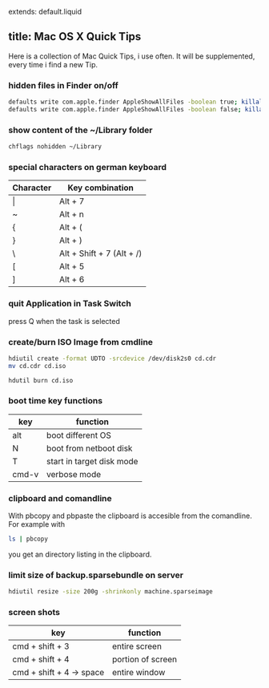 extends: default.liquid

title: Mac OS X Quick Tips
---

Here is a collection of Mac Quick Tips, i use often. It will be supplemented, every
time i find a new Tip.

### hidden files in Finder on/off

```bash
defaults write com.apple.finder AppleShowAllFiles -boolean true; killall Finder
defaults write com.apple.finder AppleShowAllFiles -boolean false; killall Finder
```

### show content of the ~/Library folder

```bash
chflags nohidden ~/Library
```

### special characters on german keyboard

<table>
	<thead>
		<tr><th>Character</th><th>Key combination</th></tr>
	</thead>
	<tbody>
		<tr><td>&#x007c;</td><td>Alt + 7</td></tr>
		<tr><td>~</td><td>Alt + n</td></tr>
		<tr><td>{</td><td>Alt + (</td></tr>
		<tr><td>}</td><td>Alt + )</td></tr>
		<tr><td>&#x005c;</td><td>Alt + Shift + 7 (Alt + /)</td></tr>
		<tr><td>[</td><td>Alt + 5</td></tr>
		<tr><td>]</td><td>Alt + 6</td></tr>
	</tbody>
</table>

### quit Application in Task Switch
press Q when the task is selected

### create/burn ISO Image from cmdline

```bash
hdiutil create -format UDTO -srcdevice /dev/disk2s0 cd.cdr
mv cd.cdr cd.iso

hdutil burn cd.iso
```

### boot time key functions

<table>
	<thead>
		<tr><th>key</th><th>function</th></tr>
	</thead>
	<tbody>
		<tr><td>alt</td><td>boot different OS</td></tr>
		<tr><td>N</td><td>boot from netboot disk</td></tr>
		<tr><td>T</td><td>start in target disk mode</td></tr>
		<tr><td>cmd-v</td><td>verbose mode</td></tr>
	</tbody>
</table>

### clipboard and comandline

With pbcopy and pbpaste the clipboard is accesible from the comandline. For example with

```bash
ls | pbcopy
```

you get an directory listing in the clipboard.

### limit size of backup.sparsebundle on server

```bash
hdiutil resize -size 200g -shrinkonly machine.sparseimage
```

### screen shots

<table>
	<thead>
		<tr><th>key</th><th>function</th></tr>
	</thead>
	<tbody>
		<tr><td>cmd + shift + 3</td><td>entire screen</td></tr>
		<tr><td>cmd + shift + 4</td><td>portion of screen</td></tr>
		<tr><td>cmd + shift + 4 &#8594; space</td><td>entire window</td></tr>
	</tbody>
</table>
